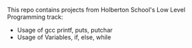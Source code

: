  This repo contains projects from Holberton School's Low Level Programming track:
- Usage of gcc printf, puts, putchar
- Usage of Variables, if, else, while
